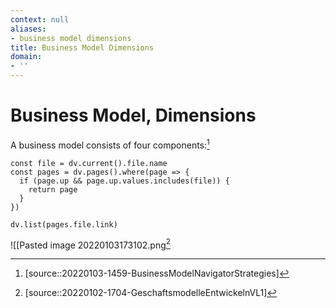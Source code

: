 ```yaml
---
context: null
aliases:
- business model dimensions
title: Business Model Dimensions
domain:
- ''
---
```


# Business Model, Dimensions

A business model consists of four components:[^1]

```dataviewjs
const file = dv.current().file.name
const pages = dv.pages().where(page => {
  if (page.up && page.up.values.includes(file)) {
    return page
  }
})

dv.list(pages.file.link)
```

![[Pasted image 20220103173102.png[^2]

[^1]: [source::20220103-1459-BusinessModelNavigatorStrategies]
[^2]: [source::20220102-1704-GeschaftsmodelleEntwickelnVL1]

